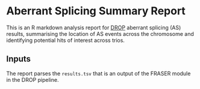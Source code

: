 # Aberrant Splicing Summary Report

This is an R markdown analysis report for [DROP](https://github.com/gagneurlab/drop) aberrant splicing (AS) results, summarising the location of AS events across the chromosome and identifying potential hits of interest across trios.

## Inputs

The report parses the `results.tsv` that is an output of the FRASER module in the DROP pipeline.
